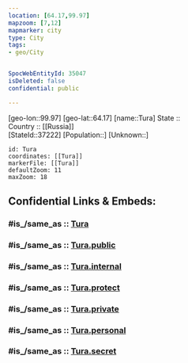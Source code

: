 ```yaml
---
location: [64.17,99.97] 
mapzoom: [7,12] 
mapmarker: city 
type: City
tags:
- geo/City


SpocWebEntityId: 35047
isDeleted: false
confidential: public

---
```

[geo-lon::99.97] 
[geo-lat::64.17] 
[name::Tura] 
State ::  
Country :: [[Russia]]  
[StateId::37222] 
[Population::] 
[Unknown::] 


```leaflet
id: Tura
coordinates: [[Tura]] 
markerFile: [[Tura]] 
defaultZoom: 11 
maxZoom: 18
```


## Confidential Links & Embeds: 

### #is_/same_as :: [Tura](/_Standards/Earth/Continent/Asia/Asia~North/Asia~Siberia/Krasnoyarsk_Krai/City/Tura.md) 

### #is_/same_as :: [Tura.public](/_public/Earth/Continent/Asia/Asia~North/Asia~Siberia/Krasnoyarsk_Krai/City/Tura.public.md) 

### #is_/same_as :: [Tura.internal](/_internal/Earth/Continent/Asia/Asia~North/Asia~Siberia/Krasnoyarsk_Krai/City/Tura.internal.md) 

### #is_/same_as :: [Tura.protect](/_protect/Earth/Continent/Asia/Asia~North/Asia~Siberia/Krasnoyarsk_Krai/City/Tura.protect.md) 

### #is_/same_as :: [Tura.private](/_private/Earth/Continent/Asia/Asia~North/Asia~Siberia/Krasnoyarsk_Krai/City/Tura.private.md) 

### #is_/same_as :: [Tura.personal](/_personal/Earth/Continent/Asia/Asia~North/Asia~Siberia/Krasnoyarsk_Krai/City/Tura.personal.md) 

### #is_/same_as :: [Tura.secret](/_secret/Earth/Continent/Asia/Asia~North/Asia~Siberia/Krasnoyarsk_Krai/City/Tura.secret.md)

